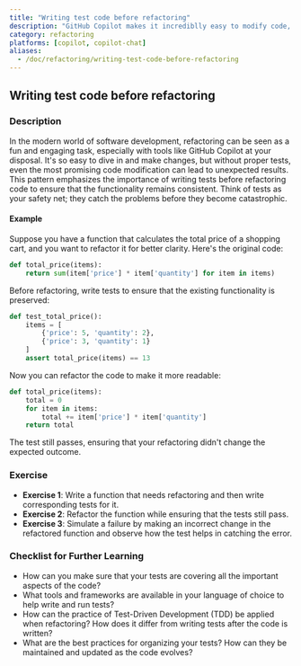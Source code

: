 ```yaml
---
title: "Writing test code before refactoring"
description: "GitHub Copilot makes it incrediblly easy to modify code, but the suggested code is not always correct even if it looks good. Writing tests is very important before refactoring it. This is no different when using GitHub Copilot."
category: refactoring
platforms: [copilot, copilot-chat]
aliases:
  - /doc/refactoring/writing-test-code-before-refactoring
---
```


## Writing test code before refactoring

### Description

In the modern world of software development, refactoring can be seen as a fun and engaging task, especially with tools like GitHub Copilot at your disposal. It's so easy to dive in and make changes, but without proper tests, even the most promising code modification can lead to unexpected results. This pattern emphasizes the importance of writing tests before refactoring code to ensure that the functionality remains consistent. Think of tests as your safety net; they catch the problems before they become catastrophic.

#### Example

Suppose you have a function that calculates the total price of a shopping cart, and you want to refactor it for better clarity. Here's the original code:

```python
def total_price(items):
    return sum(item['price'] * item['quantity'] for item in items)
```

Before refactoring, write tests to ensure that the existing functionality is preserved:

```python
def test_total_price():
    items = [
        {'price': 5, 'quantity': 2},
        {'price': 3, 'quantity': 1}
    ]
    assert total_price(items) == 13
```

Now you can refactor the code to make it more readable:

```python
def total_price(items):
    total = 0
    for item in items:
        total += item['price'] * item['quantity']
    return total
```

The test still passes, ensuring that your refactoring didn't change the expected outcome.

### Exercise

- **Exercise 1**: Write a function that needs refactoring and then write corresponding tests for it.
- **Exercise 2**: Refactor the function while ensuring that the tests still pass.
- **Exercise 3**: Simulate a failure by making an incorrect change in the refactored function and observe how the test helps in catching the error.

### Checklist for Further Learning

- How can you make sure that your tests are covering all the important aspects of the code?
- What tools and frameworks are available in your language of choice to help write and run tests?
- How can the practice of Test-Driven Development (TDD) be applied when refactoring? How does it differ from writing tests after the code is written?
- What are the best practices for organizing your tests? How can they be maintained and updated as the code evolves?